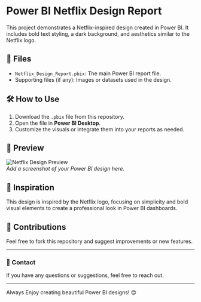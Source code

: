 # Power BI Netflix Design Report

This project demonstrates a Netflix-inspired design created in Power BI. It includes bold text styling, a dark background, and aesthetics similar to the Netflix logo.

## 📂 Files
- `Netflix_Design_Report.pbix`: The main Power BI report file.
- Supporting files (if any): Images or datasets used in the design.

## 🛠️ How to Use
1. Download the `.pbix` file from this repository.
2. Open the file in **Power BI Desktop**.
3. Customize the visuals or integrate them into your reports as needed.

## 📸 Preview
![Netflix Design Preview](screenshot.png)  
*Add a screenshot of your Power BI design here.*

## 🌟 Inspiration
This design is inspired by the Netflix logo, focusing on simplicity and bold visual elements to create a professional look in Power BI dashboards.

## 🤝 Contributions
Feel free to fork this repository and suggest improvements or new features.

---

### 📧 Contact
If you have any questions or suggestions, feel free to reach out.

---

Always Enjoy creating beautiful Power BI designs! 😊
